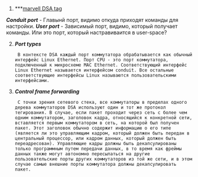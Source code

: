 
1. ***[marvell DSA tag](https://www.tcpdump.org/linktypes/marvell-switch-tag.html)

***Conduit port*** - Главынй порт, видимо откуда приходят команды для настройки.
***User port*** - Зависимый порт, видимо, который получает команды. Или это порт, который настравиваится в user-space?

2. ***Port types***

		В контексте DSA каждый порт коммутатора обрабатывается как обычный интерфейс Linux Ethernet. Порт CPU - это порт коммутатора, подключенный к микросхеме MAC Ethernet. Соответствующий интерфейс Linux Ethernet называется интерфейсом conduit. Все остальные соответствующие интерфейсы Linux называются пользовательскими интерфейсами.
3. ***Control frame forwarding***

		С точки зрения сетевого стека, все коммутаторы в пределах одного дерева коммутаторов DSA используют один и тот же протокол тегирования. В случае, если пакет проходит через сеть с более чем одним коммутатором, заголовок кадра, относящийся к конкретной сети, вставляется первым коммутатором в сеть, на которой был получен пакет. Этот заголовок обычно содержит информацию о его типе (является ли это управляющим кадром, который должен быть передан в центральный процессор, или кадром данных, который должен быть переадресован). Управляющие кадры должны быть декапсулированы только программным путем передачи данных, в то время как фреймы данных также могут автономно пересылаться на другие пользовательские порты других коммутаторов из той же сети, и в этом случае самые внешние порты коммутатора должны декапсулировать пакет.
		
